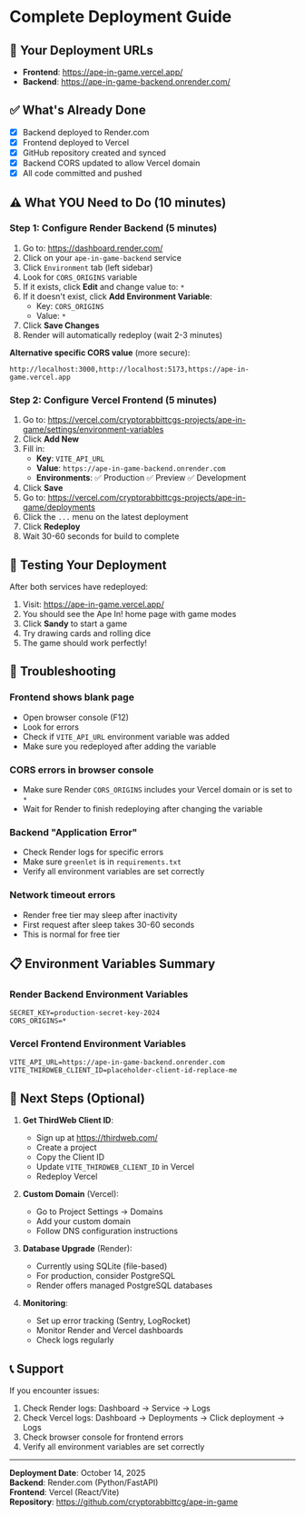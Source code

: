 # Complete Deployment Guide

## 🎉 Your Deployment URLs

- **Frontend**: https://ape-in-game.vercel.app/
- **Backend**: https://ape-in-game-backend.onrender.com/

## ✅ What's Already Done

- [x] Backend deployed to Render.com
- [x] Frontend deployed to Vercel
- [x] GitHub repository created and synced
- [x] Backend CORS updated to allow Vercel domain
- [x] All code committed and pushed

## ⚠️ What YOU Need to Do (10 minutes)

### Step 1: Configure Render Backend (5 minutes)

1. Go to: https://dashboard.render.com/
2. Click on your `ape-in-game-backend` service
3. Click `Environment` tab (left sidebar)
4. Look for `CORS_ORIGINS` variable
5. If it exists, click **Edit** and change value to: `*`
6. If it doesn't exist, click **Add Environment Variable**:
   - Key: `CORS_ORIGINS`
   - Value: `*`
7. Click **Save Changes**
8. Render will automatically redeploy (wait 2-3 minutes)

**Alternative specific CORS value** (more secure):
```
http://localhost:3000,http://localhost:5173,https://ape-in-game.vercel.app
```

### Step 2: Configure Vercel Frontend (5 minutes)

1. Go to: https://vercel.com/cryptorabbittcgs-projects/ape-in-game/settings/environment-variables
2. Click **Add New**
3. Fill in:
   - **Key**: `VITE_API_URL`
   - **Value**: `https://ape-in-game-backend.onrender.com`
   - **Environments**: ✅ Production ✅ Preview ✅ Development
4. Click **Save**
5. Go to: https://vercel.com/cryptorabbittcgs-projects/ape-in-game/deployments
6. Click the `...` menu on the latest deployment
7. Click **Redeploy**
8. Wait 30-60 seconds for build to complete

## 🧪 Testing Your Deployment

After both services have redeployed:

1. Visit: https://ape-in-game.vercel.app/
2. You should see the Ape In! home page with game modes
3. Click **Sandy** to start a game
4. Try drawing cards and rolling dice
5. The game should work perfectly!

## 🔧 Troubleshooting

### Frontend shows blank page
- Open browser console (F12)
- Look for errors
- Check if `VITE_API_URL` environment variable was added
- Make sure you redeployed after adding the variable

### CORS errors in browser console
- Make sure Render `CORS_ORIGINS` includes your Vercel domain or is set to `*`
- Wait for Render to finish redeploying after changing the variable

### Backend "Application Error"
- Check Render logs for specific errors
- Make sure `greenlet` is in `requirements.txt`
- Verify all environment variables are set correctly

### Network timeout errors
- Render free tier may sleep after inactivity
- First request after sleep takes 30-60 seconds
- This is normal for free tier

## 📋 Environment Variables Summary

### Render Backend Environment Variables
```
SECRET_KEY=production-secret-key-2024
CORS_ORIGINS=*
```

### Vercel Frontend Environment Variables
```
VITE_API_URL=https://ape-in-game-backend.onrender.com
VITE_THIRDWEB_CLIENT_ID=placeholder-client-id-replace-me
```

## 🚀 Next Steps (Optional)

1. **Get ThirdWeb Client ID**:
   - Sign up at https://thirdweb.com/
   - Create a project
   - Copy the Client ID
   - Update `VITE_THIRDWEB_CLIENT_ID` in Vercel
   - Redeploy Vercel

2. **Custom Domain** (Vercel):
   - Go to Project Settings → Domains
   - Add your custom domain
   - Follow DNS configuration instructions

3. **Database Upgrade** (Render):
   - Currently using SQLite (file-based)
   - For production, consider PostgreSQL
   - Render offers managed PostgreSQL databases

4. **Monitoring**:
   - Set up error tracking (Sentry, LogRocket)
   - Monitor Render and Vercel dashboards
   - Check logs regularly

## 📞 Support

If you encounter issues:
1. Check Render logs: Dashboard → Service → Logs
2. Check Vercel logs: Dashboard → Deployments → Click deployment → Logs
3. Check browser console for frontend errors
4. Verify all environment variables are set correctly

---

**Deployment Date**: October 14, 2025  
**Backend**: Render.com (Python/FastAPI)  
**Frontend**: Vercel (React/Vite)  
**Repository**: https://github.com/cryptorabbittcg/ape-in-game

